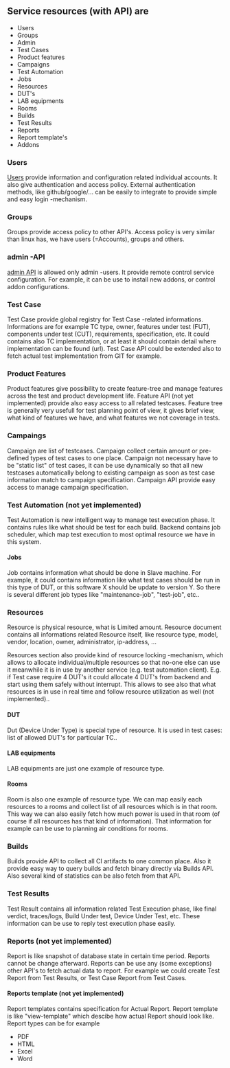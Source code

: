 ## Service resources (with API) are
* Users
* Groups
* Admin
* Test Cases
* Product features
* Campaigns
* Test Automation
 * Jobs
* Resources
 * DUT's
 * LAB equipments
 * Rooms
* Builds
* Test Results
* Reports
 * Report template's
* Addons

### Users
[Users](APIs/user.md) provide information and configuration related individual accounts. It also give authentication and access policy. External authentication methods, like github/google/... can be easily to integrate to provide simple and easy login -mechanism.

### Groups
Groups provide access policy to other API's. Access policy is very similar than linux has, we have users (=Accounts), groups and others.
### admin -API
[admin API](APIs/admin.md) is allowed only admin -users. It provide remote control service configuration. For example, it can be use to install new addons, or control addon configurations.

### Test Case
Test Case provide global registry for Test Case -related informations. Informations are for example TC type, owner, features under test (FUT), components under test (CUT), requirements, specification, etc. It could contains also TC implementation, or at least it should contain detail where implementation can be found (url). Test Case API could be extended also to fetch actual test implementation from GIT for example.

### Product Features
Product features give possibility to create feature-tree and manage features across the test and product development life. Feature API (not yet implemented) provide also easy access to all related testcases. Feature tree is generally very usefull for test planning point of view, it gives brief view, what kind of features we have, and what features we not coverage in tests.

### Campaings
Campaign are list of testcases. Campaign collect certain amount or pre-defined types of test cases to one place. Campaign not necessary have to be "static list" of test cases, it can be use dynamically so that all new testcases automatically belong to existing campaign as soon as test case information match to campaign specification. Campaign API provide easy access to manage campaign specification.

### Test Automation (not yet implemented)
Test Automation is new intelligent way to manage test execution phase.
It contains rules like what should be test for each build. Backend contains job scheduler, which map test execution to most optimal resource we have in this system.

#### Jobs
Job contains information what should be done in Slave machine. For example, it could contains information like what test cases should be run in this type of DUT, or this software X should be update to version Y. So there is several different job types like "maintenance-job", "test-job", etc..

### Resources
Resource is physical resource, what is Limited amount.
Resource document contains all informations related Resource itself, like resource type, model, vendor, location, owner, administrator, ip-address, ...

Resources section also provide kind of resource locking -mechanism, which allows to allocate individual/multiple resources so that no-one else can use it meanwhile it is in use by another service (e.g. test automation client). E.g. if Test case require 4 DUT's it could allocate 4 DUT's from backend and start using them safely without interrupt. This allows to see also that what resources is in use in real time and follow resource utilization as well (not implemented)..

#### DUT
Dut (Device Under Type) is special type of resource. It is used in test cases: list of allowed DUT's for particular TC..

#### LAB equipments
LAB equipments are just one example of resource type.

#### Rooms
Room is also one example of resource type. We can map easily each resources to a rooms and collect list of all resources which is in that room. This way we can also easily fetch how much power is used in that room (of course if all resources has that kind of information). That information for example can be use to planning air conditions for rooms.

### Builds
Builds provide API to collect all CI artifacts to one common place. Also it provide easy way to query builds and fetch binary directly via Builds API. Also several kind of statistics can be also fetch from that API.

### Test Results
Test Result contains all information related Test Execution phase, like final verdict, traces/logs, Build Under test, Device Under Test, etc. These information can be use to reply test execution phase easily.


### Reports (not yet implemented)
Report is like snapshot of database state in certain time period. Reports cannot be change afterward. Reports can be use any (some exceptions) other API's to fetch actual data to report. For example we could create Test Report from Test Results, or Test Case Report from Test Cases.

#### Reports template (not yet implemented)
Report templates contains specification for Actual Report. Report template is like "view-template" which descibe how actual Report should look like. Report types can be for example
* PDF
* HTML
* Excel
* Word

